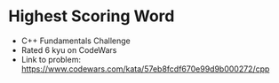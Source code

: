# Highest Scoring Word

* C++ Fundamentals Challenge
* Rated 6 kyu on CodeWars
* Link to problem: https://www.codewars.com/kata/57eb8fcdf670e99d9b000272/cpp
